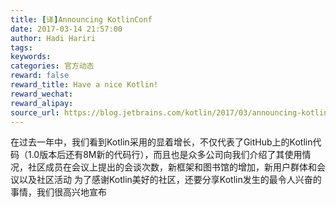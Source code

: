 ```yaml
---
title: [译]Announcing KotlinConf
date: 2017-03-14 21:57:00
author: Hadi Hariri
tags:
keywords:
categories: 官方动态
reward: false
reward_title: Have a nice Kotlin!
reward_wechat:
reward_alipay:
source_url: https://blog.jetbrains.com/kotlin/2017/03/announcing-kotlinconf/
---
```


在过去一年中，我们看到Kotlin采用的显着增长，不仅代表了GitHub上的Kotlin代码（1.0版本后还有8M新的代码行），而且也是众多公司向我们介绍了其使用情况，社区成员在会议上提出的会谈次数，新框架和图书馆的增加，新用户群体和会议以及社区活动
为了感谢Kotlin美好的社区，还要分享Kotlin发生的最令人兴奋的事情，我们很高兴地宣布
